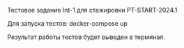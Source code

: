 Тестовое задание Int-1 для стажировки PT-START-2024.1

Для запуска тестов:
docker-compose up

Результат работы тестов будет выведен в терминал.